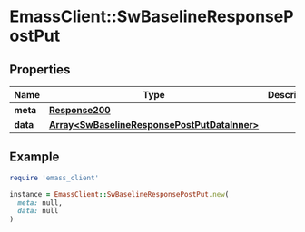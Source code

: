 # EmassClient::SwBaselineResponsePostPut

## Properties

| Name | Type | Description | Notes |
| ---- | ---- | ----------- | ----- |
| **meta** | [**Response200**](Response200.md) |  | [optional] |
| **data** | [**Array&lt;SwBaselineResponsePostPutDataInner&gt;**](SwBaselineResponsePostPutDataInner.md) |  | [optional] |

## Example

```ruby
require 'emass_client'

instance = EmassClient::SwBaselineResponsePostPut.new(
  meta: null,
  data: null
)
```

